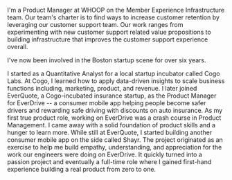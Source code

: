 I'm a Product Manager at WHOOP on the Member Experience Infrastructure team. Our team's charter is to find ways to increase customer retention by leveraging our customer support team. Our work ranges from experimenting with new customer support related value propositions to building infrastructure that improves the customer support experience overall.

I've now been involved in the Boston startup scene for over six years.

I started as a Quantitative Analyst for a local startup incubator called Cogo Labs. At Cogo, I learned how to apply data-driven insights to scale business functions including, marketing, product, and revenue.
I later joined EverQuote, a Cogo-incubated insurance startup, as the Product Manager for EverDrive -- a consumer mobile app helping people become safer drivers and rewarding safe driving with discounts on auto insurance. As my first true product role, working on EverDrive was a crash course in Product Management. I came away with a solid foundation of product skills and a hunger to learn more.
While still at EverQuote, I started building another consumer mobile app on the side called Shayr. The project originated as an exercise to help me build empathy, understanding, and appreciation for the work our engineers were doing on EverDrive. It quickly turned into a passion project and eventually a full-time role where I gained first-hand experience building a real product from zero to one.
